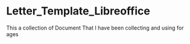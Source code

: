 # Letter_Template_Libreoffice

This a collection of Document That I have been collecting and using for ages 
